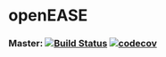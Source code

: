 openEASE
================

### Master: [![Build Status](https://travis-ci.org/ease-crc/openease_flask.svg?branch=master)](https://travis-ci.org/ease-crc/openease_flask) [![codecov](https://codecov.io/gh/ease-crc/openease_flask/branch/master/graph/badge.svg)](https://codecov.io/gh/ease-crc/openease_flask)
